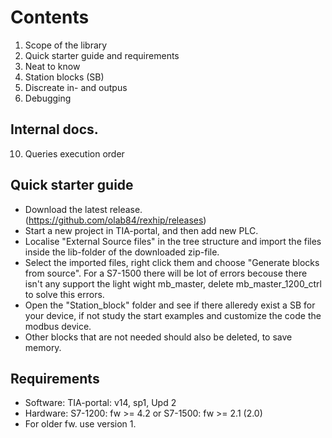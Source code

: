 # Contents

1. Scope of the library
2. Quick starter guide and requirements
3. Neat to know
4. Station blocks (SB)
5. Discreate in- and outpus
6. Debugging

Internal docs.
--------------
10. Queries execution order

Quick starter guide
-------------------
 - Download the latest release. (https://github.com/olab84/rexhip/releases)
 - Start a new project in TIA-portal, and then add new PLC.
 - Localise "External Source files" in the tree structure and import the files inside the lib-folder of the downloaded zip-file.
 - Select the imported files, right click them and choose "Generate blocks from source". For a S7-1500 there will be lot of errors becouse there isn't any support the light wight mb_master, delete mb_master_1200_ctrl to solve this errors. 
 - Open the "Station_block" folder and see if there alleredy exist a SB for your device, if not study the start examples and customize the code the modbus device.
 - Other blocks that are not needed should also be deleted, to save memory.
 
 Requirements
 ------------
 - Software: TIA-portal: v14, sp1, Upd 2
 - Hardware: S7-1200: fw >= 4.2 or S7-1500: fw >= 2.1 (2.0)  
 - For older fw. use version 1.

